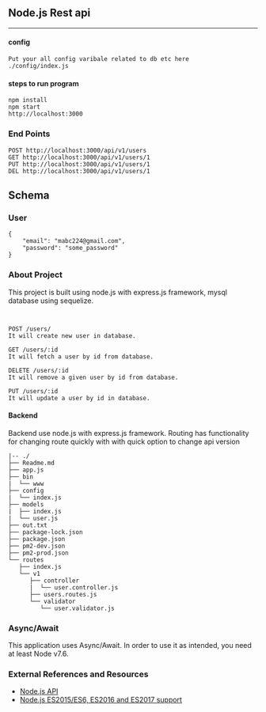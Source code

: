 ## Node.js Rest api
________________________


#### config

```shell
Put your all config varibale related to db etc here
./config/index.js
```

#### steps to run program

```shell
npm install
npm start
http://localhost:3000
```

### End Points

```
POST http://localhost:3000/api/v1/users
GET http://localhost:3000/api/v1/users/1
PUT http://localhost:3000/api/v1/users/1
DEL http://localhost:3000/api/v1/users/1

```

## Schema 

### User
```
{
	"email": "mabc224@gmail.com",
	"password": "some_password"
}
```


### About Project

This project is built using node.js with express.js framework, mysql database using sequelize.

```


POST /users/
It will create new user in database.

GET /users/:id
It will fetch a user by id from database.

DELETE /users/:id
It will remove a given user by id from database.

PUT /users/:id
It will update a user by id in database.

```

#### Backend

Backend use node.js with express.js framework.
Routing has functionality for changing route quickly with with quick option to change api version
 
	|-- ./
    ├── Readme.md
    ├── app.js
    ├── bin
    |  └── www
    ├── config
    |  └── index.js
    ├── models
    |  ├── index.js
    |  └── user.js
    ├── out.txt
    ├── package-lock.json
    ├── package.json
    ├── pm2-dev.json
    ├── pm2-prod.json
    └── routes
       ├── index.js
       └── v1
          ├── controller
          |  └── user.controller.js
          ├── users.routes.js
          └── validator
             └── user.validator.js


### Async/Await
 This application uses Async/Await. In order to use it as intended, you need at least Node v7.6.


 ### External References and Resources 

* [Node.js API](https://nodejs.org/api/index.html)
* [Node.js ES2015/ES6, ES2016 and ES2017 support](http://node.green/)
